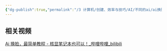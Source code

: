 ```yaml
---
{"dg-publish":true,"permalink":"/3 计算机/创建、效率与技巧/AI/不同的ai/ai换脸/","title":"ai换脸"}
---
```



## 相关视频
[Ai 换脸，最简单教程 - 核显笔记本也可以！\_哔哩哔哩\_bilibili](https://www.bilibili.com/video/BV1Ac411F78C/?buvid=XY630CE669F34078F341989B1EE06E60B0127&is_story_h5=false&mid=g8UDjEqHIS5oCexxb9oAEQ%3D%3D&p=1&plat_id=116&share_from=ugc&share_medium=android&share_plat=android&share_session_id=689d3d4d-e05d-4ef3-83a3-2cde22ef15ac&share_source=COPY&share_tag=s_i&timestamp=1693362063&unique_k=DoQruks&up_id=1569950725)